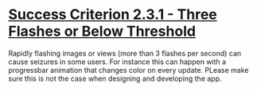 # [Success Criterion 2.3.1 - Three Flashes or Below Threshold](https://www.w3.org/WAI/WCAG21/Understanding/three-flashes-or-below-threshold.html)

Rapidly flashing images or views (more than 3 flashes per second) can cause seizures in some users. For instance this can happen with a progressbar animation that changes color on every update. PLease make sure this is not the case when designing and developing the app.
